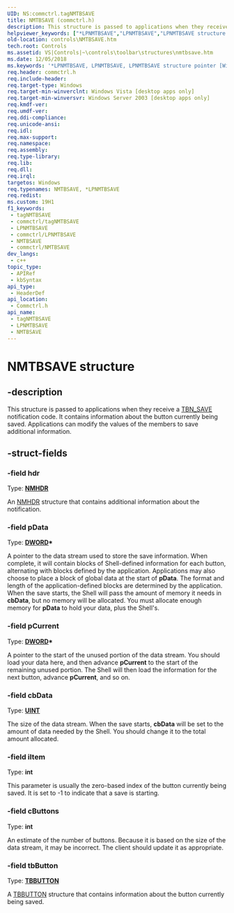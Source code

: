```yaml
---
UID: NS:commctrl.tagNMTBSAVE
title: NMTBSAVE (commctrl.h)
description: This structure is passed to applications when they receive a TBN_SAVE notification code. It contains information about the button currently being saved. Applications can modify the values of the members to save additional information.
helpviewer_keywords: ["*LPNMTBSAVE","LPNMTBSAVE","LPNMTBSAVE structure pointer [Windows Controls]","NMTBSAVE","NMTBSAVE structure [Windows Controls]","_win32_NMTBSAVE","_win32_NMTBSAVE_cpp","commctrl/LPNMTBSAVE","commctrl/NMTBSAVE","controls.NMTBSAVE","controls._win32_NMTBSAVE"]
old-location: controls\NMTBSAVE.htm
tech.root: Controls
ms.assetid: VS|Controls|~\controls\toolbar\structures\nmtbsave.htm
ms.date: 12/05/2018
ms.keywords: '*LPNMTBSAVE, LPNMTBSAVE, LPNMTBSAVE structure pointer [Windows Controls], NMTBSAVE, NMTBSAVE structure [Windows Controls], _win32_NMTBSAVE, _win32_NMTBSAVE_cpp, commctrl/LPNMTBSAVE, commctrl/NMTBSAVE, controls.NMTBSAVE, controls._win32_NMTBSAVE'
req.header: commctrl.h
req.include-header: 
req.target-type: Windows
req.target-min-winverclnt: Windows Vista [desktop apps only]
req.target-min-winversvr: Windows Server 2003 [desktop apps only]
req.kmdf-ver: 
req.umdf-ver: 
req.ddi-compliance: 
req.unicode-ansi: 
req.idl: 
req.max-support: 
req.namespace: 
req.assembly: 
req.type-library: 
req.lib: 
req.dll: 
req.irql: 
targetos: Windows
req.typenames: NMTBSAVE, *LPNMTBSAVE
req.redist: 
ms.custom: 19H1
f1_keywords:
 - tagNMTBSAVE
 - commctrl/tagNMTBSAVE
 - LPNMTBSAVE
 - commctrl/LPNMTBSAVE
 - NMTBSAVE
 - commctrl/NMTBSAVE
dev_langs:
 - c++
topic_type:
 - APIRef
 - kbSyntax
api_type:
 - HeaderDef
api_location:
 - Commctrl.h
api_name:
 - tagNMTBSAVE
 - LPNMTBSAVE
 - NMTBSAVE
---
```


# NMTBSAVE structure


## -description

This structure is passed to applications when they receive a <a href="/windows/desktop/Controls/tbn-save">TBN_SAVE</a> notification code. It contains information about the button currently being saved. Applications can modify the values of the members to save additional information.

## -struct-fields

### -field hdr

Type: <b><a href="/windows/desktop/api/richedit/ns-richedit-nmhdr">NMHDR</a></b>

An <a href="/windows/desktop/api/richedit/ns-richedit-nmhdr">NMHDR</a> structure that contains additional information about the notification.

### -field pData

Type: <b><a href="/windows/desktop/WinProg/windows-data-types">DWORD</a>*</b>

A pointer to the data stream used to store the save information. When complete, it will contain blocks of Shell-defined information for each button, alternating with blocks defined by the application. Applications may also choose to place a block of global data at the start of 
					<b>pData</b>. The format and length of the application-defined blocks are determined by the application. When the save starts, the Shell will pass the amount of memory it needs in 
					<b>cbData</b>, but no memory will be allocated. You must allocate enough memory for 
					<b>pData</b> to hold your data, plus the Shell's.

### -field pCurrent

Type: <b><a href="/windows/desktop/WinProg/windows-data-types">DWORD</a>*</b>

A pointer to the start of the unused portion of the data stream. You should load your data here, and then advance 
					<b>pCurrent</b> to the start of the remaining unused portion. The Shell will then load the information for the next button, advance 
					<b>pCurrent</b>, and so on.

### -field cbData

Type: <b><a href="/windows/desktop/WinProg/windows-data-types">UINT</a></b>

The size of the data stream. When the save starts, 
					<b>cbData</b> will be set to the amount of data needed by the Shell. You should change it to the total amount allocated.

### -field iItem

Type: <b>int</b>

This parameter is usually the zero-based index of the button currently being saved. It is set to -1 to indicate that a save is starting.

### -field cButtons

Type: <b>int</b>

An estimate of the number of buttons. Because it is based on the size of the data stream, it may be incorrect. The client should update it as appropriate.

### -field tbButton

Type: <b><a href="/windows/desktop/api/commctrl/ns-commctrl-tbbutton">TBBUTTON</a></b>

A <a href="/windows/desktop/api/commctrl/ns-commctrl-tbbutton">TBBUTTON</a> structure that contains information about the button currently being saved.


